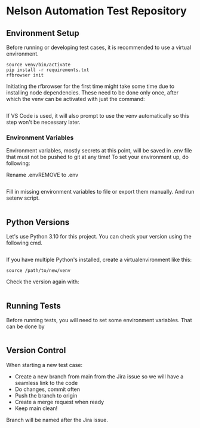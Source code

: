 # Nelson Automation Test Repository

## Environment Setup

Before running or developing test cases, it is recommended to use a virtual environment.

```virtualenv venv
source venv/bin/activate
pip install -r requirements.txt
rfbrowser init
```

Initiating the rfbrowser for the first time might take some time due to installing node dependencies. These need to be done only once, after which the venv can be activated with just the command:

```source venv/bin/activate
```

If VS Code is used, it will also prompt to use the venv automatically so this step won't be necessary later.

### Environment Variables

Environment variables, mostly secrets at this point, will be saved in .env file that must not be pushed to git at any time! To set your environment up, do following:

Rename .envREMOVE to .env

```mv .envREMOVE .env
```

Fill in missing environment variables to file or export them manually. And run setenv script.

```./setenv.sh
```

## Python Versions

Let's use Python 3.10 for this project. You can check your version using the following cmd.

```python --version
```

If you have multiple Python's installed, create a virtualenvironment like this:

```python3.10 -m venv /path/to/new/venv
source /path/to/new/venv
```

Check the version again with:

```python --version
```

## Running Tests

Before running tests, you will need to set some environment variables. That can be done by 

```robot --variable headless:<bool> testsuites/
```


## Version Control

When starting a new test case:

- Create a new branch from main from the Jira issue so we will have a seamless link to the code
- Do changes, commit often
- Push the branch to origin
- Create a merge request when ready
- Keep main clean!

Branch will be named after the Jira issue.
